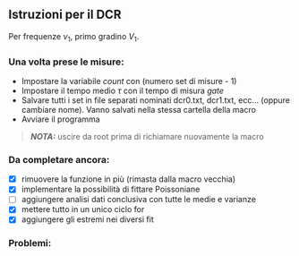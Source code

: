 ## Istruzioni per il DCR
Per frequenze $\nu_1$, primo gradino $V_1$.

### Una volta prese le misure:
- Impostare la variabile *count* con (numero set di misure - 1)
- Impostare il tempo medio $\tau$ con il tempo di misura *gate*
- Salvare tutti i set in file separati nominati dcr0.txt, dcr1.txt, ecc... (oppure cambiare nome). Vanno salvati nella stessa cartella della macro
- Avviare il programma
> **_NOTA:_** uscire da root prima di richiamare nuovamente la macro

### Da completare ancora:
- [x] rimuovere la funzione in più (rimasta dalla macro vecchia)
- [x] implementare la possibilità di fittare Poissoniane
- [ ] aggiungere analisi dati conclusiva con tutte le medie e varianze
- [x] mettere tutto in un unico ciclo for
- [x] aggiungere gli estremi nei diversi fit

### Problemi:
